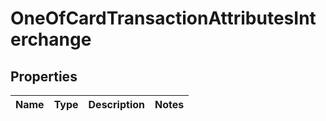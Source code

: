 # OneOfCardTransactionAttributesInterchange

## Properties
Name | Type | Description | Notes
------------ | ------------- | ------------- | -------------
